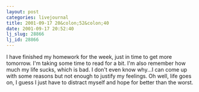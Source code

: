 ```yaml
---
layout: post
categories: livejournal
title: 2001-09-17 20&colon;52&colon;40
date: 2001-09-17 20:52:40
lj_slug: 28866
lj_id: 28866
---
```

I have finished my homework for the week, just in time to get more tomorrow. I'm taking some time to read for a bit. I'm also remember how much my life sucks, which is bad. I don't even know why...I can come up with some reasons but not enough to justify my feelings. Oh well, life goes on, I guess I just have to distract myself and hope for better than the worst.
